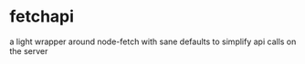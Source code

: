 # fetchapi
a light wrapper around node-fetch with sane defaults to simplify api calls on the server
